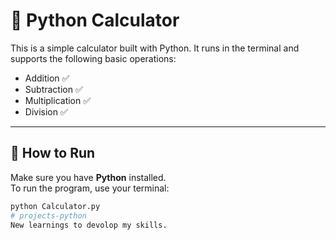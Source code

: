 # 🧮 Python Calculator

This is a simple calculator built with Python. It runs in the terminal and supports the following basic operations:

- Addition ✅  
- Subtraction ✅  
- Multiplication ✅  
- Division ✅  

---

## 🚀 How to Run

Make sure you have **Python** installed.  
To run the program, use your terminal:

```bash
python Calculator.py
# projects-python
New learnings to devolop my skills.

